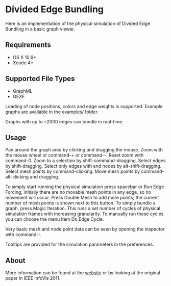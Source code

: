Divided Edge Bundling
=====================
Here is an implementation of the physical simulation of Divided Edge Bundling in a basic graph viewer. 

Requirements
------------
- OS X 10.6+
- Xcode 4+

Supported File Types
--------------------
- GraphML
- GEXF

Loading of node positions, colors and edge weights is supported. Example graphs are available in the examples/ folder.

Graphs with up to ~2000 edges can bundle in real-time.

Usage
-----
Pan around the graph area by clicking and dragging the mouse. Zoom with the mouse wheel or command-+ or command--. Reset zoom with command-0. Zoom to a selection by shift-command-dragging. Select edges by shift-dragging. Select only edges with end nodes by alt-shift-dragging. Select mesh points by command-clicking. Move mesh points by command-alt-clicking and dragging.

To simply start running the physical simulation press spacebar or Run Edge Forcing; initially there are no movable mesh points in any edge, so no movement will occur. Press Double Mesh to add more points; the current number of mesh points is shown next to this button.
To simply bundle a graph, press Magic Iteration. This runs a set number of cycles of physical simulation frames with increasing granularity. To manually run these cycles you can choose the menu item Do Edge Cycle.

Very basic mesh and node point data can be seen by opening the inspector with command-I.

Tooltips are provided for the simulation parameters in the preferences.

About
-----
More information can be found at the [website](http://selassid.github.com/DividedEdgeBundling) or by looking at the original paper in IEEE InfoVis 2011.

